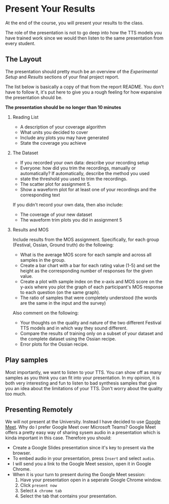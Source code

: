 # Present Your Results

At the end of the course, you will present your results to the class.

The role of the presentation is not to go deep into how the TTS models you have trained work since we would
then listen to the same presentation from every student.

## The Layout

The presentation should pretty much be an overview of the *Experimental Setup* and *Results* sections of your final project report.

The list below is basically a copy of that from the report README. You don't have to follow it, it's put here to give you a rough feeling for how expansive the presentation should be.

**The presentation should be no longer than 10 minutes**

1. Reading List
    * A description of your coverage algorithm
    * What units you decided to cover
    * Include any plots you may have generated
    * State the coverage you achieve
2. The Dataset
    * If you recorded your own data: describe your recording setup
    * Everyone: how did you trim the recordings, manually or automatically? If automatically, describe the method you used
    * state the threshold you used to trim the recordings.
    * The scatter plot for assignment 5.
    * Show a waveform plot for at least one of your recordings and the corresponding text

    If you didn't record your own data, then also include:

    * The coverage of your new dataset
    * The waveform trim plots you did in assignment 5

3. Results and MOS

    Include results from the MOS assignment. Specifically, for each group (Festival, Ossian, Ground truth) do the following:
    * What is the average MOS score for each sample and across all samples in the group.
    * Create a bar chart with a bar for each rating value (1-5) and set the height as the corresponding number of responses for the given value.
    * Create a plot with sample index on the x-axis and MOS score on the y-axis where you plot the graph of each participant's MOS response to  each question (on the same graph).
    * The ratio of samples that were completely understood (the words are the same in the input and the survey)

    Also comment on the following:

    * Your thoughts on the quality and nature of the two different Festival TTS models and in which way they sound different.
    * Compare the results of training only on a subset of your dataset and the complete dataset using the Ossian recipe.
    * Error plots for the Ossian recipe.

## Play samples
Most importantly, we want to listen to your TTS. You can show off as many samples as you think you can fit into your presentation. In my opinion, it is both very interesting and fun to listen to bad synthesis samples that give you an idea about the limitations of your TTS. Don't worry about the quality too much.


## Presenting Remotely
We will not present at the University. Instead I have decided to use [Google Meet](https://meet.google.com/). Why do I prefer Google Meet over Microsoft Teams? Google Meet offers a pretty easy way of sharing sysem audio in a presentation which is kinda important in this case. Therefore you should:
* Create a Google Slides presentation since it's key to present via the browser.
* To embed audio in your presentation, press `Insert` and select `audio`.
* I will send you a link to the Google Meet session, open it in Google Chrome.
* When it is your turn to present during the Google Meet session:
    1. Have your presentation open in a seperate Google Chrome window.
    2. Click `present now`
    3. Select `A chrome tab`
    4. Select the tab that contains your presentation.



